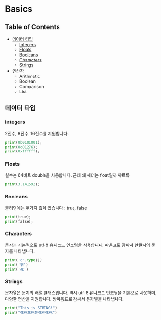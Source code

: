 # Basics
## Table of Contents
- [데이터 타입](##데이터-타입)
  - [Integers](###Integers)
  - [Floats](###Floats)
  - [Booleans](###Booleans)
  - [Characters](###Characters)
  - [Strings](###Strings)
- 연산자
  - Arithmetic
  - Boolean
  - Comparison
  - List

## 데이터 타입
### Integers
2진수, 8진수, 16진수를 지원합니다.
```python
print(0b0101001);
print(0o01276);
print(0xffffff);
```
### Floats
실수는 64비트 double을 사용합니다. 근데 왜 헤더는 float일까 꺄르륵
```python
print(3.141592);
```

### Booleans
불리언에는 두가지 값이 있습니다 : true, false
```python
print(true);
print(false);
```

### Characters
문자는 기본적으로 utf-8 유니코드 인코딩을 사용합니다. 따옴표로 감싸서 한글자의 문자를 나타냅니다.
```python
print('c'.type())
print('뷁')
print('死')
```

### Strings
문자열은 문자의 배열 클래스입니다. 역시 utf-8 유니코드 인코딩을 기본으로 사용하며, 다양한 연산을 지원합니다.
쌍따옴표로 감싸서 문자열을 나타냅니다.
```python
print("This is STRING!")
print("死死死死死死死死死")
```
